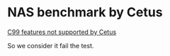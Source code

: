 # NAS benchmark by Cetus

[C99 features not supported by Cetus](https://engineering.purdue.edu/Cetus/FAQ/unsupported_c99_features.html)

So we consider it fail the test.
